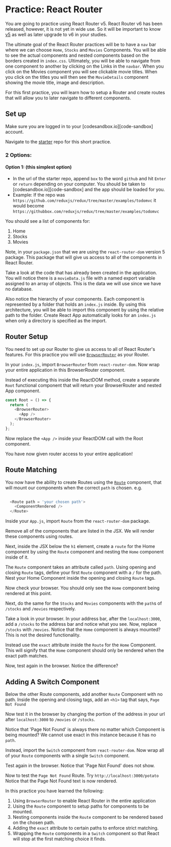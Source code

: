 # Practice: React Router

You are going to practice using React Router v5. React Router v6 has been
released, however, it is not yet in wide use. So it will be important to know
[v5][router-v5] as well as later upgrade to v6 in your studies.

The ultimate goal of the React Router practices will be to have a `nav` bar
where we can choose `Home`, `Stocks` and `Movies` Components. You will be able
to see the actual components and nested components based on the borders created
in `index.css`. Ultimately, you will be able to navigate from one component to
another by clicking on the Links in the `navbar`. When you click on the Movies
component you will see clickable movie titles. When you click on the titles you
will then see the `MovieDetails` component showing the movie title, image and
description.

For this first practice, you will learn how to setup a Router and create routes
that will allow you to later navigate to different components.

## Set up

Make sure you are logged in to your [codesandbox.io][code-sandbox] account.

Navigate to the [starter][starter] repo for this short practice.

### 2 Options:

#### Option 1: (this simplest option)

- In the url of the starter repo, append `box` to the word `github` and hit
  `Enter` or `return` depending on your computer. You should be taken to
  [codesandbox.io][code-sandbox] and the app should be loaded for you.
- Example: If the repo was
  `https://github.com/reduxjs/redux/tree/master/examples/todomvc` it would
  become `https://githubbox.com/reduxjs/redux/tree/master/examples/todomvc`

You should see a list of components for:

1. Home
2. Stocks
3. Movies

Note, in your `package.json` that we are using the `react-router-dom` version 5
package. This package that will give us access to all of the components in React
Router.

Take a look at the code that has already been created in the application. You
will notice there is a `movieData.js` file with a named export variable assigned
to an array of objects. This is the data we will use since we have no database.

Also notice the hierarchy of your components. Each component is represented
by a folder that holds an `index.js` inside.
By using this architecture, you will be able to import this component by
using the relative path to the folder. Create React App automatically
looks for an `index.js` when only a directory is specified as the import.

## Router Setup

You need to set up our Router to give us access to all of React Router's
features. For this practice you will use
[`BrowserRouter`][router-v5-browserouter] as your Router.

In your `index.js`, import `BrowserRouter` from `react-router-dom`. Now wrap
your entire application in this BrowserRouter component.

Instead of executing this inside the ReactDOM method, create a separate `Root`
functional component that will return your BrowserRouter and nested App
component.

```js
const Root = () => {
  return (
    <BrowserRouter>
      <App />
    </BrowserRouter>
  );
};
```

Now replace the `<App />` inside your ReactDOM call with the Root component.

You have now given router access to your entire application!

## Route Matching

You now have the ability to create Routes using the [`Route`][router-v5-route]
component, that will mount our components when the correct `path` is chosen.
e.g.

```js 
 
  <Route path = 'your chosen path'>
    <ComponentRendered />
  </Route>

```
Inside your `App.js`, import `Route` from the `react-router-dom` package.

Remove all of the components that are listed in the JSX. We will
render these components using routes.

Next, inside the JSX below the `h1` element, create a `route`
for the Home component by using the `Route` component and nesting the `Home`
component inside of it.

The `Route` component takes an attribute called `path`. Using opening and
closing `Route` tags, define your first `Route` component with a `/` for the
path. Nest your Home Component inside the opening and closing `Route` tags.

Now check your browser. You should only see the `Home` component being
rendered at this point.

Next, do the same for the `Stocks` and `Movies` components with the `path`s of
`/stocks` and `/movies` respectively.

Take a look in your browser. In your address bar, after the `localhost:3000`,
add a `/stocks` to the address bar and notice what you see. Now, replace
`/stocks` with `/movies`. Notice that the `Home` component is always mounted?
This is not the desired functionality.

Instead use the `exact` attribute inside the `Route` for the `Home` Component.
This will signify that the `Home` component should only be rendered when the
exact path matches.

Now, test again in the browser. Notice the difference?

## Adding A Switch Component

Below the other Route components, add another `Route` Component with no path.
Inside the opening and closing tags, add an `<h1>` tag that says,
`Page Not Found`

Now test it in the browser by changing the portion of the address in your url
after `localhost:3000` to `/movies` or `/stocks`.

Notice that 'Page Not Found' is always there no matter which Component is
being mounted? We cannot use exact in this instance because it has no `path`.

Instead, import the `Switch` component from `react-router-dom`.
Now wrap all of your `Route` components with a single `Switch` component.

Test again in the browser. Notice that 'Page Not Found' does not show.

Now to test the `Page Not Found` Route. Try `http://localhost:3000/potato`
Notice that the Page Not Found text is now rendered.

In this practice you have learned the following:

1. Using `BrowserRouter` to enable React Router in the entire application
2. Using the `Route` component to setup paths for components to be mounted.
3. Nesting components inside the `Route` component to be rendered based
   on the chosen path.
4. Adding the `exact` attribute to certain paths to enforce strict
   matching.
5. Wrapping the `Route` components in a `Switch` component so that React will
   stop at the first matching choice it finds.

[starter]: https://github.com/orgs/appacademy-starters/repositories?type=all
[router-v5]:https://v5.reactrouter.com/web/guides/quick-start
[router-v5-browserouter]:https://v5.reactrouter.com/web/api/BrowserRouter
[router-v5-route]:https://v5.reactrouter.com/web/api/Route